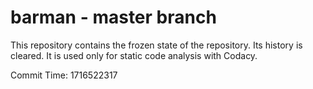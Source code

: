 # barman - master branch

This repository contains the frozen state of the repository.
Its history is cleared. It is used only for static code
analysis with Codacy.

Commit Time: 1716522317